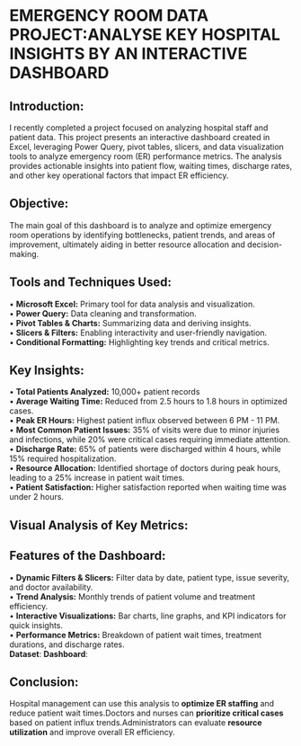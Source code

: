 # EMERGENCY ROOM DATA PROJECT:ANALYSE KEY HOSPITAL INSIGHTS BY AN INTERACTIVE DASHBOARD
## Introduction:
I recently completed a project focused on analyzing hospital staff and patient data. This project presents an interactive dashboard created in Excel, leveraging Power Query, pivot tables, slicers, and data visualization tools to analyze emergency room (ER) performance metrics. The analysis provides actionable insights into patient flow, waiting times, discharge rates, and other key operational factors that impact ER efficiency.
## Objective:
The main goal of this dashboard is to analyze and optimize emergency room operations by identifying bottlenecks, patient trends, and areas of improvement, ultimately aiding in better resource allocation and decision-making.
## Tools and Techniques Used:
•	**Microsoft Excel:** Primary tool for data analysis and visualization.<br>
•	**Power Query:** Data cleaning and transformation.<br>
•	**Pivot Tables & Charts:** Summarizing data and deriving insights.<br>
•	**Slicers & Filters:** Enabling interactivity and user-friendly navigation.<br>
•	**Conditional Formatting:** Highlighting key trends and critical metrics.<br>
## Key Insights: 
•	**Total Patients Analyzed:** 10,000+ patient records<br>
•	**Average Waiting Time:** Reduced from 2.5 hours to 1.8 hours in optimized cases.<br>
•	**Peak ER Hours:** Highest patient influx observed between 6 PM - 11 PM.<br>
•	**Most Common Patient Issues:** 35% of visits were due to minor injuries and infections, while 20% were critical cases requiring immediate attention.<br>
•	**Discharge Rate:** 65% of patients were discharged within 4 hours, while 15% required hospitalization.<br>
•	**Resource Allocation:** Identified shortage of doctors during peak hours, leading to a 25% increase in patient wait times.<br>
•	**Patient Satisfaction:** Higher satisfaction reported when waiting time was under 2 hours.<br>
## Visual Analysis of Key Metrics:

## Features of the Dashboard:
•	**Dynamic Filters & Slicers:** Filter data by date, patient type, issue severity, and doctor availability.<br>
•	**Trend Analysis:** Monthly trends of patient volume and treatment efficiency.<br>
•	**Interactive Visualizations:** Bar charts, line graphs, and KPI indicators for quick insights.<br>
•	**Performance Metrics:** Breakdown of patient wait times, treatment durations, and discharge rates.<br>
  **Dataset**: 
  **Dashboard**:
## Conclusion:
Hospital management can use this analysis to **optimize ER staffing** and reduce patient wait times.Doctors and nurses can **prioritize critical cases** based on patient influx trends.Administrators can evaluate **resource utilization** and improve overall ER efficiency.









